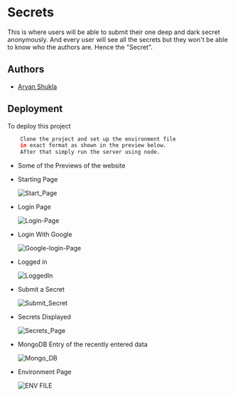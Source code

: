 
# Secrets
This is where users will be able to submit their one deep and dark secret anonymously. And every user will see all the secrets but they won't be able to know who the authors are. Hence the "Secret".



## Authors

- [Aryan Shukla](https://www.github.com/aryannewyork)


## Deployment

To deploy this project

```bash
    Clone the project and set up the environment file
    in exact format as shown in the preview below. 
    After that simply run the server using node.
```

- Some of the Previews of the website
- Starting Page

    ![Start_Page](https://user-images.githubusercontent.com/79625246/177914827-a20b26e6-9445-4a7b-85ad-4360059b2953.jpg)

- Login Page

    ![Login-Page](https://user-images.githubusercontent.com/79625246/177914834-0b3eda36-a0d1-4ba6-874c-759b23903123.jpg)

- Login With Google

    ![Google-login-Page](https://user-images.githubusercontent.com/79625246/177914830-e75d263c-969d-45f7-be9e-a22e0fc99674.jpg)

- Logged in

    ![LoggedIn](https://user-images.githubusercontent.com/79625246/177914833-c578a7e2-147e-403a-bb60-67321bfcfedd.jpg)

- Submit a Secret

    ![Submit_Secret](https://user-images.githubusercontent.com/79625246/177914828-7a6311ce-3497-4eb1-bdbb-6370802f9eeb.jpg)

- Secrets Displayed

    ![Secrets_Page](https://user-images.githubusercontent.com/79625246/177914824-6c74c393-9b73-4fc0-acf3-7362f030a087.jpg)

- MongoDB Entry of the recently entered data

    ![Mongo_DB](https://user-images.githubusercontent.com/79625246/177914817-53a16ca1-a8b3-4b2e-9f58-69d3e88223a2.jpg)

- Environment Page

    ![ENV FILE](https://user-images.githubusercontent.com/79625246/177915517-e8c5d554-03b1-4663-990e-33dc8c028b51.jpg)
